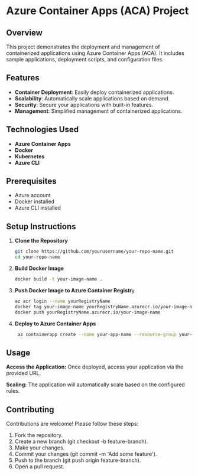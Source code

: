 # Azure Container Apps (ACA) Project

## Overview
This project demonstrates the deployment and management of containerized applications using Azure Container Apps (ACA). It includes sample applications, deployment scripts, and configuration files.

## Features
- **Container Deployment**: Easily deploy containerized applications.
- **Scalability**: Automatically scale applications based on demand.
- **Security**: Secure your applications with built-in features.
- **Management**: Simplified management of containerized applications.

## Technologies Used
- **Azure Container Apps**
- **Docker**
- **Kubernetes**
- **Azure CLI**

## Prerequisites
- Azure account
- Docker installed
- Azure CLI installed

## Setup Instructions
1. **Clone the Repository**
   ```bash
   git clone https://github.com/yourusername/your-repo-name.git
   cd your-repo-name

2. **Build Docker Image**
   ```bash
   docker build -t your-image-name .

3. **Push Docker Image to Azure Container Registr**y
   ```bash
   az acr login --name yourRegistryName
   docker tag your-image-name yourRegistryName.azurecr.io/your-image-name
   docker push yourRegistryName.azurecr.io/your-image-name

4. **Deploy to Azure Container Apps**
   ```bash
    az containerapp create --name your-app-name --resource-group your-resource-group --image yourRegistryName.azurecr.io/your-image-name --environment your-environment

## Usage
**Access the Application:** Once deployed, access your application via the provided URL.

**Scaling:** The application will automatically scale based on the configured rules.

## Contributing

Contributions are welcome! Please follow these steps:

1. Fork the repository.
2. Create a new branch (git checkout -b feature-branch).
3. Make your changes.
4. Commit your changes (git commit -m 'Add some feature').
5. Push to the branch (git push origin feature-branch).
6. Open a pull request.
